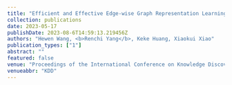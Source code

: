 ```yaml
---
title: "Efficient and Effective Edge-wise Graph Representation Learning"
collection: publications
date: 2023-05-17
publishDate: 2023-08-6T14:59:13.219456Z
authors: "Hewen Wang, <b>Renchi Yang</b>, Keke Huang, Xiaokui Xiao"
publication_types: ["1"]
abstract: ""
featured: false
venue: "Proceedings of the International Conference on Knowledge Discovery and Data Mining"
venueabbr: "KDD"
---
```

